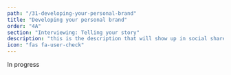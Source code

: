 ```yaml
---
path: "/31-developing-your-personal-brand"
title: "Developing your personal brand"
order: "4A"
section: "Interviewing: Telling your story"
description: "this is the description that will show up in social shares"
icon: "fas fa-user-check"
---
```


In progress
